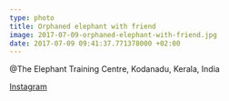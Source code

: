 ```yaml
---
type: photo
title: Orphaned elephant with friend
image: 2017-07-09-orphaned-elephant-with-friend.jpg
date: 2017-07-09 09:41:37.771378000 +02:00
---
```


@The Elephant Training Centre, Kodanadu, Kerala, India

[Instagram](https://www.instagram.com/p/BWeXrD_FwrV)
